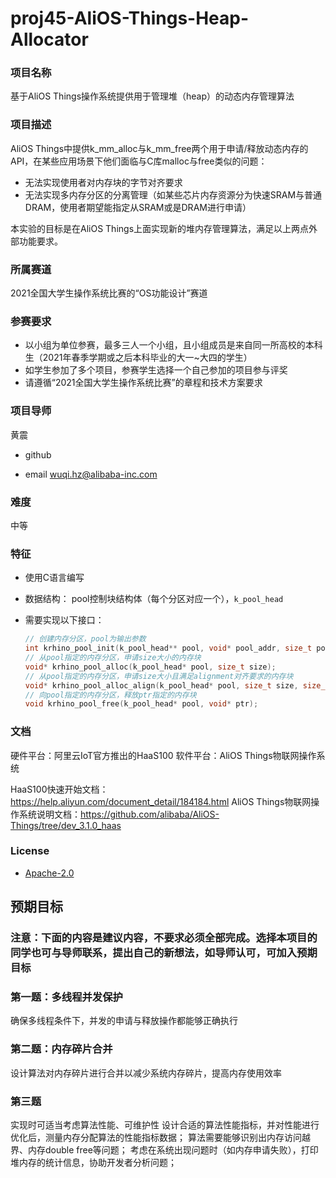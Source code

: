 # proj45-AliOS-Things-Heap-Allocator
### 项目名称
基于AliOS Things操作系统提供用于管理堆（heap）的动态内存管理算法

### 项目描述

AliOS Things中提供k_mm_alloc与k_mm_free两个用于申请/释放动态内存的API，在某些应用场景下他们面临与C库malloc与free类似的问题：

* 无法实现使用者对内存块的字节对齐要求
* 无法实现多内存分区的分离管理（如某些芯片内存资源分为快速SRAM与普通DRAM，使用者期望能指定从SRAM或是DRAM进行申请）

本实验的目标是在AliOS Things上面实现新的堆内存管理算法，满足以上两点外部功能要求。

### 所属赛道

2021全国大学生操作系统比赛的“OS功能设计”赛道



### 参赛要求

- 以小组为单位参赛，最多三人一个小组，且小组成员是来自同一所高校的本科生（2021年春季学期或之后本科毕业的大一~大四的学生）
- 如学生参加了多个项目，参赛学生选择一个自己参加的项目参与评奖
- 请遵循“2021全国大学生操作系统比赛”的章程和技术方案要求



### 项目导师

黄震

* github

* email wuqi.hz@alibaba-inc.com



### 难度

中等



### 特征

* 使用C语言编写

* 数据结构： pool控制块结构体（每个分区对应一个），`k_pool_head`

* 需要实现以下接口：

  ```c
  // 创建内存分区，pool为输出参数
  int krhino_pool_init(k_pool_head** pool, void* pool_addr, size_t pool_size);
  // 从pool指定的内存分区，申请size大小的内存块
  void* krhino_pool_alloc(k_pool_head* pool, size_t size);
  // 从pool指定的内存分区，申请size大小且满足alignment对齐要求的内存块
  void* krhino_pool_alloc_align(k_pool_head* pool, size_t size, size_t alignment);
  // 向pool指定的内存分区，释放ptr指定的内存块
  void krhino_pool_free(k_pool_head* pool, void* ptr);
  ```

  

### 文档

硬件平台：阿里云IoT官方推出的HaaS100
软件平台：AliOS Things物联网操作系统

HaaS100快速开始文档：https://help.aliyun.com/document_detail/184184.html
AliOS Things物联网操作系统说明文档：https://github.com/alibaba/AliOS-Things/tree/dev_3.1.0_haas

### License

* [Apache-2.0](https://opensource.org/licenses/Apache-2.0)



## 预期目标

### 注意：下面的内容是建议内容，不要求必须全部完成。选择本项目的同学也可与导师联系，提出自己的新想法，如导师认可，可加入预期目标

### 第一题：多线程并发保护
确保多线程条件下，并发的申请与释放操作都能够正确执行

### 第二题：内存碎片合并
设计算法对内存碎片进行合并以减少系统内存碎片，提高内存使用效率

### 第三题

实现时可适当考虑算法性能、可维护性
设计合适的算法性能指标，并对性能进行优化后，测量内存分配算法的性能指标数据；
算法需要能够识别出内存访问越界、内存double free等问题；
考虑在系统出现问题时（如内存申请失败），打印堆内存的统计信息，协助开发者分析问题；